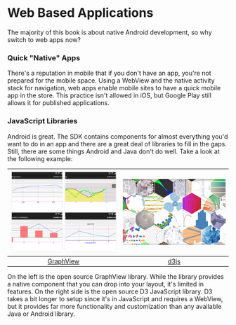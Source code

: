# Web Based Applications

The majority of this book is about native Android development, so why switch to web apps now?


### Quick "Native" Apps

There's a reputation in mobile that if you don't have an app, you're not prepared for the mobile space. Using a WebView and the native activity stack for navigation, web apps enable mobile sites to have a quick mobile app in the store.  This practice isn't allowed in iOS, but Google Play still allows it for published applications.

### JavaScript Libraries

Android is great.  The SDK contains components for almost everything you'd want to do in an app and there are a great deal of libraries to fill in the gaps.  Still, there are some things Android and Java don't do well.  Take a look at the following example:

| ![GraphView](GraphView.png) | ![d3js](d3js.png) |
| -- | -- |
| <center> [GraphView](http://www.android-graphview.org/) | <center>[d3js](https://d3js.org/) |

On the left is the open source GraphView library. While the library provides a native component that you can drop into your layout, it's limited in features.  On the right side is the open source D3 JavaScript library. D3 takes a bit longer to setup since it's in JavaScript and requires a WebView, but it provides far more functionality and customization than any available Java or Android library.